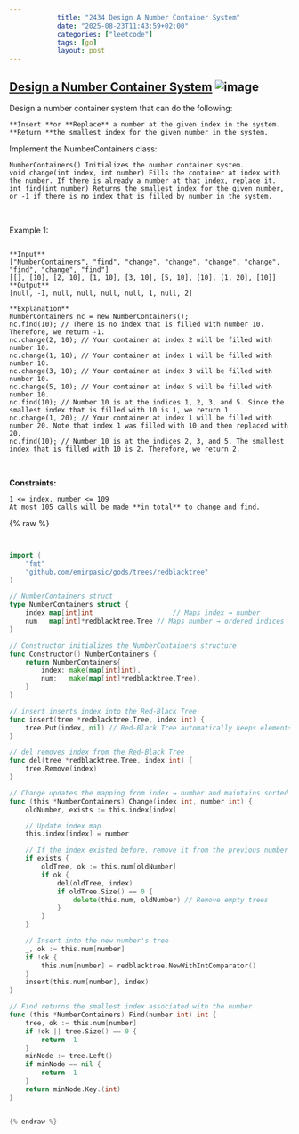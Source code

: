 ```yaml
---
            title: "2434 Design A Number Container System"
            date: "2025-08-23T11:43:59+02:00"
            categories: ["leetcode"]
            tags: [go]
            layout: post
---
```

            
## [Design a Number Container System](https://leetcode.com/problems/design-a-number-container-system) ![image](https://img.shields.io/badge/Difficulty-Medium-orange)

Design a number container system that can do the following:

	**Insert **or **Replace** a number at the given index in the system.
	**Return **the smallest index for the given number in the system.

Implement the NumberContainers class:

	NumberContainers() Initializes the number container system.
	void change(int index, int number) Fills the container at index with the number. If there is already a number at that index, replace it.
	int find(int number) Returns the smallest index for the given number, or -1 if there is no index that is filled by number in the system.

 

Example 1:

```

**Input**
["NumberContainers", "find", "change", "change", "change", "change", "find", "change", "find"]
[[], [10], [2, 10], [1, 10], [3, 10], [5, 10], [10], [1, 20], [10]]
**Output**
[null, -1, null, null, null, null, 1, null, 2]

**Explanation**
NumberContainers nc = new NumberContainers();
nc.find(10); // There is no index that is filled with number 10. Therefore, we return -1.
nc.change(2, 10); // Your container at index 2 will be filled with number 10.
nc.change(1, 10); // Your container at index 1 will be filled with number 10.
nc.change(3, 10); // Your container at index 3 will be filled with number 10.
nc.change(5, 10); // Your container at index 5 will be filled with number 10.
nc.find(10); // Number 10 is at the indices 1, 2, 3, and 5. Since the smallest index that is filled with 10 is 1, we return 1.
nc.change(1, 20); // Your container at index 1 will be filled with number 20. Note that index 1 was filled with 10 and then replaced with 20. 
nc.find(10); // Number 10 is at the indices 2, 3, and 5. The smallest index that is filled with 10 is 2. Therefore, we return 2.

```

 

**Constraints:**

	1 <= index, number <= 109
	At most 105 calls will be made **in total** to change and find.

{% raw %}


```go


import (
	"fmt"
	"github.com/emirpasic/gods/trees/redblacktree"
)

// NumberContainers struct
type NumberContainers struct {
	index map[int]int                    // Maps index → number
	num   map[int]*redblacktree.Tree // Maps number → ordered indices
}

// Constructor initializes the NumberContainers structure
func Constructor() NumberContainers {
	return NumberContainers{
		index: make(map[int]int),
		num:   make(map[int]*redblacktree.Tree),
	}
}

// insert inserts index into the Red-Black Tree
func insert(tree *redblacktree.Tree, index int) {
	tree.Put(index, nil) // Red-Black Tree automatically keeps elements sorted
}

// del removes index from the Red-Black Tree
func del(tree *redblacktree.Tree, index int) {
	tree.Remove(index)
}

// Change updates the mapping from index → number and maintains sorted indices
func (this *NumberContainers) Change(index int, number int) {
	oldNumber, exists := this.index[index]

	// Update index map
	this.index[index] = number

	// If the index existed before, remove it from the previous number's tree
	if exists {
		oldTree, ok := this.num[oldNumber]
		if ok {
			del(oldTree, index)
			if oldTree.Size() == 0 {
				delete(this.num, oldNumber) // Remove empty trees
			}
		}
	}

	// Insert into the new number's tree
	_, ok := this.num[number]
	if !ok {
		this.num[number] = redblacktree.NewWithIntComparator()
	}
	insert(this.num[number], index)
}

// Find returns the smallest index associated with the number
func (this *NumberContainers) Find(number int) int {
	tree, ok := this.num[number]
	if !ok || tree.Size() == 0 {
		return -1
	}
	minNode := tree.Left()
	if minNode == nil {
		return -1
	}
	return minNode.Key.(int)
}


{% endraw %}
```
